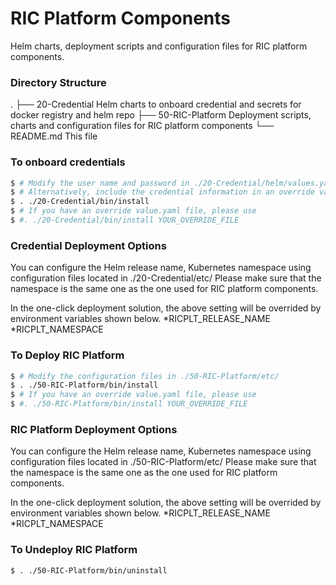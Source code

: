 # RIC Platform Components
  
Helm charts, deployment scripts and configuration files for RIC platform components.

### Directory Structure
.
├── 20-Credential        Helm charts to onboard credential and secrets for docker registry and helm repo
├── 50-RIC-Platform      Deployment scripts, charts and configuration files for RIC platform components
└── README.md            This file

### To onboard credentials
```sh
$ # Modify the user name and password in ./20-Credential/helm/values.yaml
$ # Alternatively, include the credential information in an override value yaml file
$ . ./20-Credential/bin/install
$ # If you have an override value.yaml file, please use
$ #. ./20-Credential/bin/install YOUR_OVERRIDE_FILE
```

### Credential Deployment Options
You can configure the Helm release name, Kubernetes namespace using configuration files located in ./20-Credential/etc/
Please make sure that the namespace is the same one as the one used for RIC platform components.

In the one-click deployment solution, the above setting will be overrided by environment variables shown below.
*RICPLT_RELEASE_NAME
*RICPLT_NAMESPACE


### To Deploy RIC Platform
```sh
$ # Modify the configuration files in ./50-RIC-Platform/etc/
$ . ./50-RIC-Platform/bin/install
$ # If you have an override value.yaml file, please use
$ #. ./50-RIC-Platform/bin/install YOUR_OVERRIDE_FILE
```

### RIC Platform Deployment Options
You can configure the Helm release name, Kubernetes namespace using configuration files located in ./50-RIC-Platform/etc/
Please make sure that the namespace is the same one as the one used for RIC platform components.

In the one-click deployment solution, the above setting will be overrided by environment variables shown below.
*RICPLT_RELEASE_NAME
*RICPLT_NAMESPACE

### To Undeploy RIC Platform
```sh
$ . ./50-RIC-Platform/bin/uninstall
